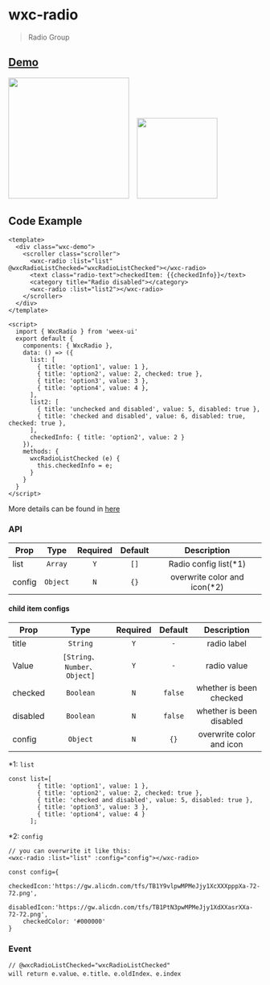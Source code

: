 # wxc-radio 

> Radio Group 


## [Demo](https://h5.m.taobao.com/trip/wxc-radio/index.html?_wx_tpl=https%3A%2F%2Fh5.m.taobao.com%2Ftrip%2Fwxc-radio%2Fdemo%2Findex.native-min.js)

<img src="https://gw.alipayobjects.com/zos/rmsportal/AQMauSgRgIvdoSfxQVmN.gif" width="240"/>&nbsp;&nbsp;&nbsp;&nbsp;<img src="https://img.alicdn.com/tfs/TB1ORR4SpXXXXX8aXXXXXXXXXXX-200-200.png" width="160"/>


## Code Example

```vue
<template>
  <div class="wxc-demo">
    <scroller class="scroller">
      <wxc-radio :list="list" @wxcRadioListChecked="wxcRadioListChecked"></wxc-radio>
      <text class="radio-text">checkedItem: {{checkedInfo}}</text>
      <category title="Radio disabled"></category>
      <wxc-radio :list="list2"></wxc-radio>
    </scroller>
  </div>
</template>

<script>
  import { WxcRadio } from 'weex-ui'
  export default {
    components: { WxcRadio },
    data: () => ({
      list: [
        { title: 'option1', value: 1 },
        { title: 'option2', value: 2, checked: true },
        { title: 'option3', value: 3 },
        { title: 'option4', value: 4 },
      ],
      list2: [
        { title: 'unchecked and disabled', value: 5, disabled: true },
        { title: 'checked and disabled', value: 6, disabled: true, checked: true },
      ],
      checkedInfo: { title: 'option2', value: 2 }
    }),
    methods: {
      wxcRadioListChecked (e) {
        this.checkedInfo = e;
      }
    }
  }
</script>
```

More details can be found in [here](https://github.com/apache/incubator-weex-ui/blob/master/example/radio/index.vue)

### API

| Prop | Type | Required | Default | Description |
| ---- |:----:|:---:|:-------:| :----------:|
| list | `Array` | `Y` | `[]` | Radio config list(*1) |
| config | `Object` | `N` | `{}` |overwrite color and icon(*2) |

#### child item configs
| Prop | Type | Required | Default | Description |
| ---- |:----:|:---:|:-------:| :----------:|
| title | `String` | `Y` | `-` | radio label |
| Value | `[String、Number、Object]` | `Y` | `-` | radio value |
| checked | `Boolean` | `N` | `false` | whether is been checked |
| disabled | `Boolean` | `N` | `false` | whether is been disabled |
| config | `Object` | `N` | `{}` | overwrite color and icon|

*1: `list`
```
const list=[
        { title: 'option1', value: 1 },
        { title: 'option2', value: 2, checked: true },
        { title: 'checked and disabled', value: 5, disabled: true },
        { title: 'option3', value: 3 },
        { title: 'option4', value: 4 }
      ];
```

*2: `config`

```
// you can overwrite it like this:
<wxc-radio :list="list" :config="config"></wxc-radio>

const config={
    checkedIcon:'https://gw.alicdn.com/tfs/TB1Y9vlpwMPMeJjy1XcXXXpppXa-72-72.png',
    disabledIcon:'https://gw.alicdn.com/tfs/TB1PtN3pwMPMeJjy1XdXXasrXXa-72-72.png',
    checkedColor: '#000000'
}
```

### Event

```
// @wxcRadioListChecked="wxcRadioListChecked"
will return e.value、e.title、e.oldIndex、e.index
```
